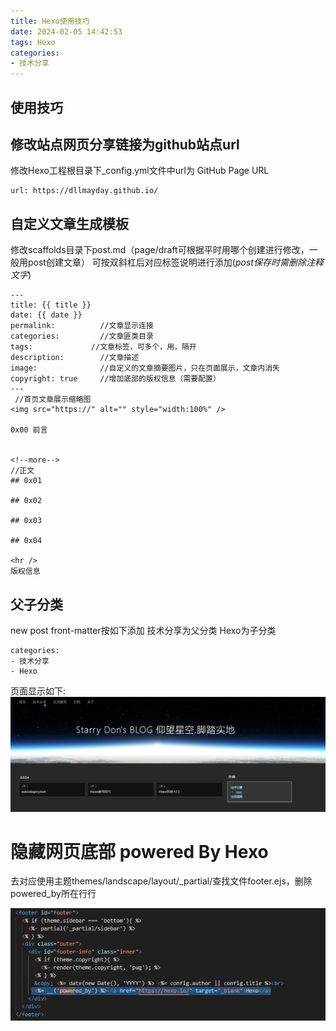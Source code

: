 ```yaml
---
title: Hexo使用技巧
date: 2024-02-05 14:42:53
tags: Hexo
categories:
- 技术分享
---
```


## 使用技巧

## 修改站点网页分享链接为github站点url

修改Hexo工程根目录下_config.yml文件中url为 GitHub Page URL

```
url: https://dllmayday.github.io/
```
<!--more-->

## 自定义文章生成模板

修改scaffolds目录下post.md（page/draft可根据平时用哪个创建进行修改，一般用post创建文章）
可按双斜杠后对应标签说明进行添加(*post保存时需删除注释文字*)
```
---
title: {{ title }}
date: {{ date }}
permalink:          //文章显示连接
categories:         //文章匪类目录
tags:             //文章标签，可多个，用，隔开
description:        //文章描述
image:              //自定义的文章摘要图片，只在页面展示，文章内消失
copyright: true     //增加底部的版权信息（需要配置）
---
 //首页文章展示缩略图
<img src="https://" alt="" style="width:100%" />

0x00 前言


<!--more-->
//正文
## 0x01 

## 0x02

## 0x03

## 0x04

<hr />
版权信息
```
## 父子分类
new post front-matter按如下添加
技术分享为父分类
Hexo为子分类
```
categories: 
- 技术分享
- Hexo
```
页面显示如下:
![alt text](../images/subcatory.png)

# 隐藏网页底部 powered By Hexo

去对应使用主题themes/landscape/layout/_partial/查找文件footer.ejs，删除powered_by所在行行

![alt text](../images/hidepowerby.png)